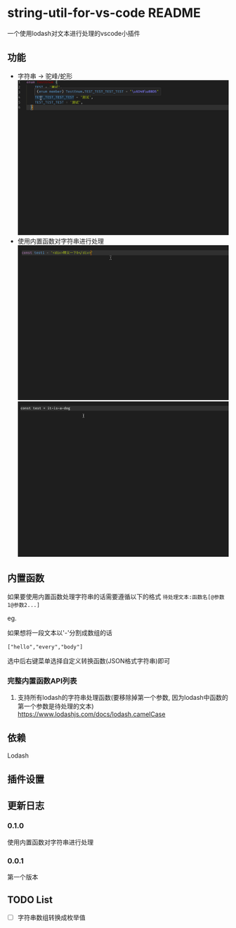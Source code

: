# string-util-for-vs-code README

一个使用lodash对文本进行处理的vscode小插件

## 功能

* 字符串 -> 驼峰/蛇形
![demo1](https://raw.githubusercontent.com/pikahan/string-util-for-vs-code/master/img/demo1.gif)
* 使用内置函数对字符串进行处理
![demo2](https://raw.githubusercontent.com/pikahan/string-util-for-vs-code/master/img/demo2.gif)
![demo3](https://raw.githubusercontent.com/pikahan/string-util-for-vs-code/master/img/demo3.gif)

## 内置函数
如果要使用内置函数处理字符串的话需要遵循以下的格式
`待处理文本:函数名[@参数1@参数2...]`

eg.

如果想将一段文本以'-'分割成数组的话
```
["hello","every","body"]
```
选中后右键菜单选择自定义转换函数(JSON格式字符串)即可

### 完整内置函数API列表
1. 支持所有lodash的字符串处理函数(要移除掉第一个参数, 因为lodash中函数的第一个参数是待处理的文本)
https://www.lodashjs.com/docs/lodash.camelCase


## 依赖

Lodash

## 插件设置

## 更新日志

### 0.1.0

使用内置函数对字符串进行处理

### 0.0.1

第一个版本

## TODO List

- [ ] 字符串数组转换成枚举值
